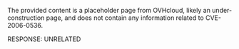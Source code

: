 The provided content is a placeholder page from OVHcloud, likely an under-construction page, and does not contain any information related to CVE-2006-0536.

RESPONSE: UNRELATED